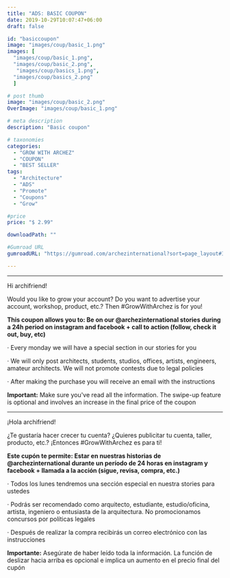 ```yaml
---
title: "ADS: BASIC COUPON"
date: 2019-10-29T10:07:47+06:00
draft: false

id: "basiccoupon"
image: "images/coup/basic_1.png"
images: [
  "images/coup/basic_1.png",
  "images/coup/basic_2.png",
   "images/coup/basics_1.png",
  "images/coup/basics_2.png"
  ]

# post thumb
image: "images/coup/basic_2.png"
OverImage: "images/coup/basic_1.png"

# meta description
description: "Basic coupon"

# taxonomies
categories:
  - "GROW WITH ARCHEZ"
  - "COUPON"
  - "BEST SELLER"
tags:
  - "Architecture"
  - "ADS"
  - "Promote"
  - "Coupons"
  - "Grow"

#price
price: "$ 2.99"

downloadPath: ""

#Gumroad URL
gumroadURL: "https://gumroad.com/archezinternational?sort=page_layout#ItuRP"

---
```


___

Hi archifriend!

Would you like to grow your account? Do you want to advertise your account, workshop, product, etc.? Then #GrowWithArchez is for you!

**This coupon allows you to: Be on our @archezinternational stories during a 24h period on instagram and facebook + call to action (follow, check it out, buy, etc)**

· Every monday we will have a special section in our stories for you

· We will only post architects, students, studios, offices, artists, engineers, amateur architects. We will not promote contests due to legal policies

· After making the purchase you will receive an email with the instructions

**Important:** Make sure you've read all the information. The swipe-up feature is optional and involves an increase in the final price of the coupon

_____

¡Hola archifriend!

¿Te gustaría hacer crecer tu cuenta? ¿Quieres publicitar tu cuenta, taller, producto, etc.? ¡Entonces #GrowWithArchez es para ti!

**Este cupón te permite: Estar en nuestras historias de @archezinternational durante un período de 24 horas en instagram y facebook + llamada a la acción (sigue, revisa, compra, etc.)**

· Todos los lunes tendremos una sección especial en nuestra stories para ustedes

· Podrás ser recomendado como arquitecto, estudiante, estudio/oficina, artista, ingeniero o entusiasta de la arquitectura. No promocionamos concursos por políticas legales

· Después de realizar la compra recibirás un correo electrónico con las instrucciones

**Importante:** Asegúrate de haber leído toda la información. La función de deslizar hacia arriba es opcional e implica un aumento en el precio final del cupón